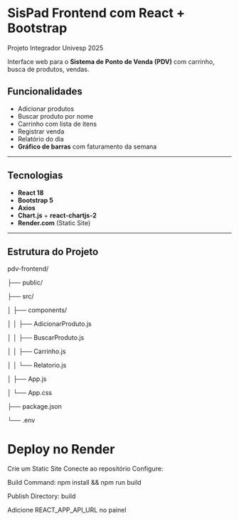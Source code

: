 
# SisPad Frontend com React + Bootstrap
Projeto Integrador Univesp 2025


Interface web para o **Sistema de Ponto de Venda (PDV)** com carrinho, busca de produtos, vendas.

## Funcionalidades

- Adicionar produtos
- Buscar produto por nome
- Carrinho com lista de itens
- Registrar venda
- Relatório do dia
- **Gráfico de barras** com faturamento da semana

---

## Tecnologias

- **React 18**
- **Bootstrap 5**
- **Axios**
- **Chart.js** + **react-chartjs-2**
- **Render.com** (Static Site)

---

## Estrutura do Projeto
pdv-frontend/

├── public/

├── src/

│   ├── components/

│   │   ├── AdicionarProduto.js

│   │   ├── BuscarProduto.js

│   │   ├── Carrinho.js

│   │   └── Relatorio.js

│   ├── App.js

│   └── App.css

├── package.json

└── .env

# Deploy no Render

Crie um Static Site
Conecte ao repositório
Configure:

Build Command: npm install && npm run build

Publish Directory: build

Adicione REACT_APP_API_URL no painel
